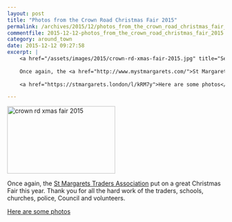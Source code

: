 ```yaml
---
layout: post
title: "Photos from the Crown Road Christmas Fair 2015"
permalink: /archives/2015/12/photos_from_the_crown_road_christmas_fair_2015.html
commentfile: 2015-12-12-photos_from_the_crown_road_christmas_fair_2015
category: around_town
date: 2015-12-12 09:27:58
excerpt: |
    <a href="/assets/images/2015/crown-rd-xmas-fair-2015.jpg" title="See larger version of - crown rd xmas fair 2015"><img src="/assets/images/2015/crown-rd-xmas-fair-2015_thumb.jpg" width="150" height="93" alt="crown rd xmas fair 2015" class="photo right" /></a>
    
    Once again, the <a href="http://www.mystmargarets.com/">St Margarets Traders Association</a> put on a great Christmas Fair this year.  Thank you for all the hard work of the traders, schools, churches, police, Council and volunteers.
    
    <a href="https://stmargarets.london/l/kRM7y">Here are some photos</a>

---
```


<a href="/assets/images/2015/crown-rd-xmas-fair-2015.jpg" title="See larger version of - crown rd xmas fair 2015"><img src="/assets/images/2015/crown-rd-xmas-fair-2015_thumb.jpg" width="250" height="156" alt="crown rd xmas fair 2015" class="photo right" /></a>

Once again, the [St Margarets Traders Association](http://www.mystmargarets.com/) put on a great Christmas Fair this year. Thank you for all the hard work of the traders, schools, churches, police, Council and volunteers.

[Here are some photos](https://stmargarets.london/l/kRM7y)
